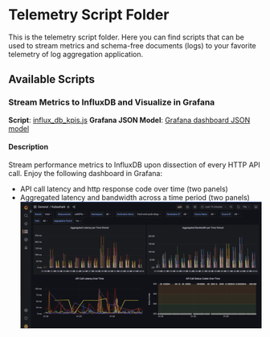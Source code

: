 # Telemetry Script Folder

This is the telemetry script folder. Here you can find scripts that can be used to stream metrics and schema-free documents (logs) to your favorite telemetry of log aggregation application.

## Available Scripts

### Stream Metrics to InfluxDB and Visualize in Grafana

**Script**: [influx_db_kpis.js](./influx_db_kpis.js)
**Grafana JSON Model**: [Grafana dashboard JSON model](assets/influx_db_kpis_grafana.json)

#### Description

Stream performance metrics to InfluxDB upon dissection of every HTTP API call. Enjoy the following dashboard in Grafana:
- API call latency and http response code over time (two panels)
- Aggregated latency and bandwidth across a time period (two panels)
![Grafana Dashboard](assets/grafana_dashboard.png)
